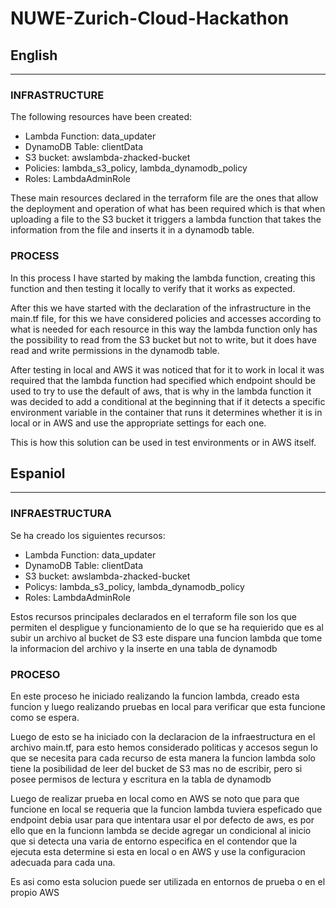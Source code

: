 # NUWE-Zurich-Cloud-Hackathon

## English
--------
### INFRASTRUCTURE

The following resources have been created:

- Lambda Function: data_updater
- DynamoDB Table: clientData
- S3 bucket: awslambda-zhacked-bucket
- Policies: lambda_s3_policy, lambda_dynamodb_policy
- Roles: LambdaAdminRole

These main resources declared in the terraform file are the ones that allow the deployment and operation of what has been required which is that when uploading a file to the S3 bucket it triggers a lambda function that takes the information from the file and inserts it in a dynamodb table.

### PROCESS

In this process I have started by making the lambda function, creating this function and then testing it locally to verify that it works as expected.

After this we have started with the declaration of the infrastructure in the main.tf file, for this we have considered policies and accesses according to what is needed for each resource in this way the lambda function only has the possibility to read from the S3 bucket but not to write, but it does have read and write permissions in the dynamodb table.

After testing in local and AWS it was noticed that for it to work in local it was required that the lambda function had specified which endpoint should be used to try to use the default of aws, that is why in the lambda function it was decided to add a conditional at the beginning that if it detects a specific environment variable in the container that runs it determines whether it is in local or in AWS and use the appropriate settings for each one.

This is how this solution can be used in test environments or in AWS itself.

## Espaniol
---

### INFRAESTRUCTURA

Se ha creado los siguientes recursos:

- Lambda Function: data_updater
- DynamoDB Table: clientData
- S3 bucket: awslambda-zhacked-bucket
- Policys: lambda_s3_policy, lambda_dynamodb_policy
- Roles: LambdaAdminRole

Estos recursos principales declarados en el terraform file son los que permiten el despligue y funcionamiento de lo que se ha requierido que es al subir un archivo al bucket de S3 este dispare una funcion lambda que tome la informacion del archivo y la inserte en una tabla de dynamodb

### PROCESO

En este proceso he iniciado realizando la funcion lambda, creado esta funcion y luego realizando pruebas en local para verificar que esta funcione como se espera.

Luego de esto se ha iniciado con la declaracion de la infraestructura en el archivo main.tf, para esto hemos considerado politicas y accesos segun lo que se necesita para cada recurso de esta manera la funcion lambda solo tiene la posibilidad de leer del bucket de S3 mas no de escribir, pero si posee permisos de lectura y escritura en la tabla de dynamodb

Luego de realizar prueba en local como en AWS se noto que para que funcione en local se requeria que la funcion lambda tuviera espeficado que endpoint debia usar para que intentara usar el por defecto de aws, es por ello que en la funcionn lambda se decide agregar un condicional al inicio que si detecta una varia de entorno especifica en el contendor que la ejecuta esta determine si esta en local o en AWS y use la configuracion adecuada para cada una.

Es asi como esta solucion puede ser utilizada en entornos de prueba o en el propio AWS
